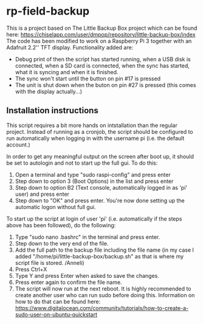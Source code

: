 # rp-field-backup
This is a project based on The Little Backup Box project which can be found here: https://chiselapp.com/user/dmpop/repository/little-backup-box/index
The code has been modified to work on a Raspberry Pi 3 together with an Adafruit 2.2'' TFT display.
Functionality added are:
* Debug print of then the script has started running, when a USB disk is connected, when a SD card is connected, when the sync has started, what it is syncing and when it is finished.
* The sync won't start until the button on pin #17 is pressed
* The unit is shut down when the buton on pin #27 is pressed (this comes with the display actually...)


Installation instructions
--------------------------
 This script requires a bit more hands on intstallation than the regular project. Instead of running as a cronjob, the script should be configured to run automatically when logging in with the username pi (i.e. the default account.)

In order to get any meaningful output on the screen after boot up, it should be set to autologin and not to start up the full gui. To do this:
  1) Open a terminal and type "sudo raspi-config" and press enter
  2) Step down to option 3 (Boot Options) in the list and press enter
  3) Step down to option B2 (Text console, automatically logged in as 'pi' user) and press enter
  4) Step down to "OK" and press enter. You're now done setting up the automatic logon without full gui.

To start up the script at login of user 'pi' (i.e. automatically if the steps above has been followed), do the following:
  1) Type "sudo nano .bashrc" in the terminal and press enter.
  2) Step down to the very end of the file.
  3) Add the full path to the backup file including the file name (in my case I added "/home/pi/little-backup-box/backup.sh" as that is where my script file is stored. /Anneli)
  4) Press Ctrl+X
  5) Type Y and press Enter when asked to save the changes.
  6) Press enter again to confirm the file name.
  7) The script will now run at the next reboot.
It is highly recommended to create another user who can run sudo before doing this. Information on how to do that can be found here: https://www.digitalocean.com/community/tutorials/how-to-create-a-sudo-user-on-ubuntu-quickstart

